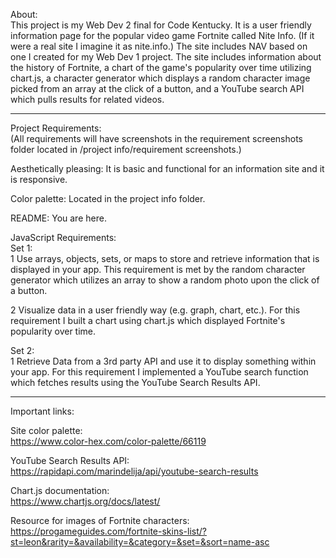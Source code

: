 About:
<br>
This project is my Web Dev 2 final for Code Kentucky. It is a user friendly information page for the popular video game Fortnite called Nite Info. (If it were a real site I imagine it as nite.info.) The site includes NAV based on one I created for my Web Dev 1 project. The site includes information about the history of Fortnite, a chart of the game's popularity over time utilizing chart.js, a character generator which displays a random character image picked from an array at the click of a button, and a YouTube search API which pulls results for related videos. 

----

Project Requirements:
<br>
(All requirements will have screenshots in the requirement screenshots folder located in /project info/requirement screenshots.) 

Aesthetically pleasing: It is basic and functional for an information site and it is responsive. 

Color palette: Located in the project info folder. 

README: You are here.

JavaScript Requirements:
<br>
Set 1:
<br>
1 Use arrays, objects, sets, or maps to store and retrieve information that is displayed in your app.
This requirement is met by the random character generator which utilizes an array to show a random photo upon the click of a button.

2 Visualize data in a user friendly way (e.g. graph, chart, etc.).
For this requirement I built a chart using chart.js which displayed Fortnite's popularity over time. 

Set 2:
<br>
1 Retrieve Data from a 3rd party API and use it to display something within your app. 
For this requirement I implemented a YouTube search function which fetches results using the YouTube Search Results API.

----

Important links:

Site color palette:
<br>
https://www.color-hex.com/color-palette/66119

YouTube Search Results API:
<br>
https://rapidapi.com/marindelija/api/youtube-search-results

Chart.js documentation:
<br>
https://www.chartjs.org/docs/latest/

Resource for images of Fortnite characters:
<br>
https://progameguides.com/fortnite-skins-list/?st=leon&rarity=&availability=&category=&set=&sort=name-asc
